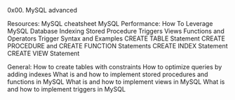 0x00. MySQL advanced

Resources:
MySQL cheatsheet
MySQL Performance: How To Leverage MySQL Database Indexing
Stored Procedure
Triggers
Views
Functions and Operators
Trigger Syntax and Examples
CREATE TABLE Statement
CREATE PROCEDURE and CREATE FUNCTION Statements
CREATE INDEX Statement
CREATE VIEW Statement

General:
How to create tables with constraints
How to optimize queries by adding indexes
What is and how to implement stored procedures and functions in MySQL
What is and how to implement views in MySQL
What is and how to implement triggers in MySQL
